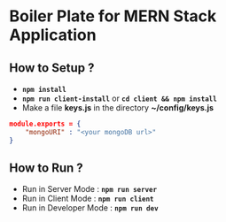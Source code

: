 # Boiler Plate for MERN Stack Application

## How to Setup ?
* **`npm install`**
* **`npm run client-install`** or **`cd client && npm install`**
* Make a file **keys.js** in the directory **~/config/keys.js**
```json
module.exports = {
    "mongoURI" : "<your mongoDB url>"
}
```
## How to Run ?
* Run in Server Mode : **`npm run server`**
* Run in Client Mode : **`npm run client`**
* Run in Developer Mode : **`npm run dev`**
